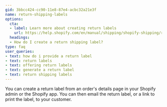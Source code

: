 ```yaml
---
gid: 3bbcc424-cc90-11e8-87e4-acbc32a21e3f
name: return-shipping-labels
options:
  cta:
  - label: Learn more about creating return labels
    url: https://help.shopify.com/en/manual/shipping/shopify-shipping/return-labels#create-and-send-return-label
  headings:
  - How do I create a return shipping label?
type: faq
user_queries:
- text: how do i provide a return label
- text: return labels
- text: offering return labels
- text: generate a return label
- text: return shipping labels
---
```


You can create a return label from an order's details page in your Shopify admin or the Shopify app. You can then email the return label, or a link to print the label, to your customer.
